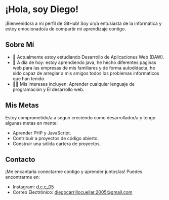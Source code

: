 # ¡Hola, soy Diego!

¡Bienvenido/a a mi perfil de GitHub! Soy un/a entusiasta de la informática y estoy emocionado/a de compartir mi aprendizaje contigo.

## Sobre Mí

- 🌱 Actualmente estoy estudiando Desarrollo de Aplicaciones Web (DAW).
- 💼 A día de hoy: estoy aprendiendo java, he hecho diferentes paginas web para las empresas de mis familiares y de forma autodidacta, he sido capaz de arreglar a mis amigos todos los problemas informaticos que han tenido.
- 👩‍💻 Mis intereses incluyen: Aprender cualquier lenguaje de programación y El desarrollo web.

## Mis Metas

Estoy comprometido/a a seguir creciendo como desarrollador/a y tengo algunas metas en mente:

- Aprender PHP y JavaScript.
- Contribuir a proyectos de código abierto.
- Construir una sólida cartera de proyectos.

## Contacto

¡Me encantaría conectarme contigo y aprender juntos/as! Puedes encontrarme en:

- Instagram: [d.c.c_05](https://www.instagram.com/d.c.c_05/)
- Correo Electrónico: [diegocarrillocuellar.2005@gmail.com](mailto:diegocarrillocuellar.2005@gmail.com)
